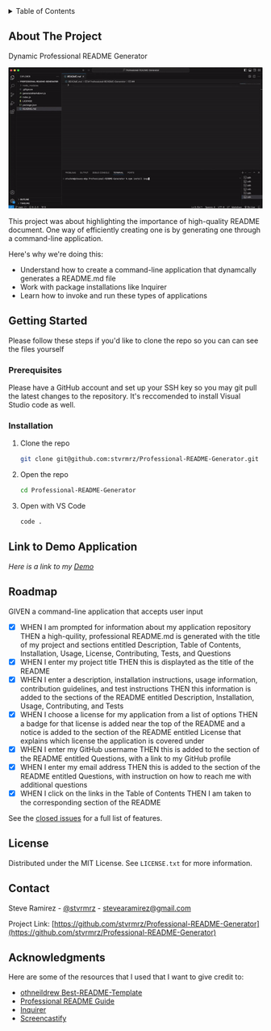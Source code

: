 <!-- TABLE OF CONTENTS -->
<details>
  <summary>Table of Contents</summary>
  <ol>
    <li>
      <a href="#about-the-project">About The Project</a>
    </li>
    <li>
      <a href="#getting-started">Getting Started</a>
      <ul>
        <li><a href="#prerequisites">Prerequisites</a></li>
        <li><a href="#installation">Installation</a></li>
      </ul>
    </li>
    <li><a href="#link-to-deployed-application">Link to Demo Application</a></li>
    <li><a href="#license">License</a></li>
    <li><a href="#contact">Contact</a></li>
    <li><a href="#acknowledgments">Acknowledgments</a></li>
  </ol>
</details>

<!-- ABOUT THE PROJECT -->
## About The Project
Dynamic Professional README Generator

![Project Blog Post Demo](/DemoREADMEGenerator.gif)


This project was about highlighting the importance of high-quality README document. One way of efficiently creating one is by generating one through a command-line application. 

Here's why we're doing this:
* Understand how to create a command-line application that dynamcally generates a README.md file
* Work with package installations like Inquirer
* Learn how to invoke and run these types of applications


<!-- GETTING STARTED -->
## Getting Started

Please follow these steps if you'd like to clone the repo so you can can see the files yourself

### Prerequisites

Please have a GitHub account and set up your SSH key so you may git pull the latest changes to the repository. It's
reccomended to install Visual Studio code as well.

### Installation

1. Clone the repo
   ```sh
   git clone git@github.com:stvrmrz/Professional-README-Generator.git
   ```
3. Open the repo 
   ```sh
   cd Professional-README-Generator
   ```
4. Open with VS Code
   ```sh
   code .
   ```

<!-- USAGE EXAMPLES -->
## Link to Demo Application

_Here is a link to my [Demo](https://drive.google.com/file/d/1tlsCbug6zGx_LDjnLgtVRAaY1jiEhJ1I/view)_

<!-- ROADMAP -->
## Roadmap

GIVEN a command-line application that accepts user input
- [x] WHEN I am prompted for information about my application repository
      THEN a high-quility, professional README.md is generated with the title of my project and sections entitled Description, Table of Contents, Installation, Usage, License, Contributing, Tests, and Questions
- [x] WHEN I enter my project title
      THEN this is displayted as the title of the README
- [x] WHEN I enter a description, installation instructions, usage information, contribution guidelines, and test instructions
      THEN this information is added to the sections of the README entitled Description, Installation, Usage, Contributing, and Tests
- [x] WHEN I choose a license for my application from a list of options
      THEN a badge for that license is added near the top of the README and a notice is added to the section of the README entitled License that explains which license the application is covered under
- [x] WHEN I enter my GitHub username
      THEN this is added to the section of the README entitled Questions, with a link to my GitHub profile
- [x] WHEN I enter my email address
      THEN this is added to the section of the README entitled Questions, with instruction on how to reach me with additional questions
- [x] WHEN I click on the links in the Table of Contents
      THEN I am taken to the corresponding section of the README

See the [closed issues](https://github.com/stvrmrz/Professional-README-Generator/issues/1) for a full list of features.

<!-- LICENSE -->
## License

Distributed under the MIT License. See `LICENSE.txt` for more information.

<!-- CONTACT -->
## Contact

Steve Ramirez - [@stvrmrz](https://twitter.com/stvrmrz) - stevearamirez@gmail.com

Project Link: [https://github.com/stvrmrz/Professional-README-Generator](https://github.com/stvrmrz/Professional-README-Generator)

<!-- ACKNOWLEDGMENTS -->
## Acknowledgments

Here are some of the resources that I used that I want to give credit to:

* [othneildrew Best-README-Template](https://github.com/othneildrew/Best-README-Template)
* [Professional README Guide](https://coding-boot-camp.github.io/full-stack/github/professional-readme-guide)
* [Inquirer](https://www.npmjs.com/package/inquirer/v/8.2.4#installation)
* [Screencastify](https://app.screencastify.com/)